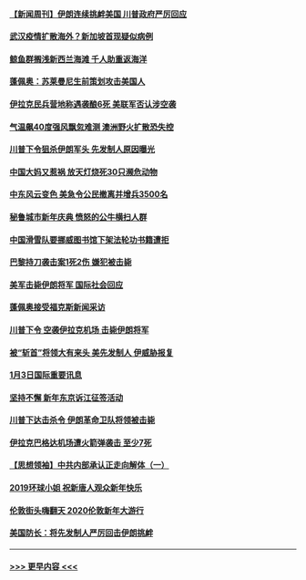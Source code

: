 #### [【新闻周刊】伊朗连续挑衅美国 川普政府严厉回应](../pages/prog202/a102745484.md?t=01050801) 
#### [武汉疫情扩散海外？新加坡首现疑似病例](../pages/prog202/a102745347.md?t=01050801) 
#### [鲸鱼群搁浅新西兰海滩 千人助重返海洋](../pages/prog202/a102745257.md?t=01050801) 
#### [蓬佩奥：苏莱曼尼生前策划攻击美国人](../pages/prog202/a102745305.md?t=01050801) 
#### [伊拉克民兵营地称遇袭酿6死 美联军否认涉空袭](../pages/prog202/a102745093.md?t=01050801) 
#### [气温飙40度强风飘忽难测 澳洲野火扩散恐失控](../pages/prog202/a102744951.md?t=01050801) 
#### [川普下令狙杀伊朗军头 先发制人原因曝光](../pages/prog202/a102744900.md?t=01050801) 
#### [中国大妈又惹祸 放天灯烧死30只濒危动物](../pages/prog202/a102744899.md?t=01050801) 
#### [中东风云变色 美急令公民撤离并增兵3500名](../pages/prog202/a102744827.md?t=01050801) 
#### [秘鲁城市新年庆典 愤怒的公牛横扫人群](../pages/prog202/a102744618.md?t=01050801) 
#### [中国滑雪队要挪威图书馆下架法轮功书籍遭拒](../pages/prog202/a102744639.md?t=01050801) 
#### [巴黎持刀袭击案1死2伤 嫌犯被击毙](../pages/prog202/a102744566.md?t=01050801) 
#### [美军击毙伊朗将军 国际社会回应](../pages/prog202/a102744485.md?t=01050801) 
#### [蓬佩奥接受福克斯新闻采访](../pages/prog202/a102744480.md?t=01050801) 
#### [川普下令 空袭伊拉克机场 击毙伊朗将军](../pages/prog202/a102744470.md?t=01050801) 
#### [被“斩首”将领大有来头 美先发制人 伊威胁报复](../pages/prog202/a102744454.md?t=01050801) 
#### [1月3日国际重要讯息](../pages/prog202/a102744301.md?t=01050801) 
#### [坚持不懈 新年东京诉江征签活动](../pages/prog202/a102744303.md?t=01050801) 
#### [川普下达击杀令 伊朗革命卫队将领被击毙](../pages/prog202/a102741911.md?t=01050801) 
#### [伊拉克巴格达机场遭火箭弹袭击 至少7死](../pages/prog202/a102744115.md?t=01050801) 
#### [【思想领袖】中共内部承认正走向解体（一）](../pages/prog202/a102744097.md?t=01050801) 
#### [2019环球小姐 祝新唐人观众新年快乐](../pages/prog202/a102744043.md?t=01050801) 
#### [伦敦街头嗨翻天 2020伦敦新年大游行](../pages/prog202/a102743925.md?t=01050801) 
#### [美国防长：将先发制人严厉回击伊朗挑衅](../pages/prog202/a102743930.md?t=01050801) 

----
#### [ >>> 更早内容 <<< ](../indexes/prog202-earlier.md)
